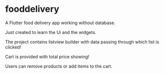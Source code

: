 # fooddelivery

A Flutter food delivery app working without database.

Just created to learn the Ui and the widgets.

The project contains listview builder with data passing through which list is clicked!

Cart is provided with total price showing!

Users can remove products or add items to the cart.

